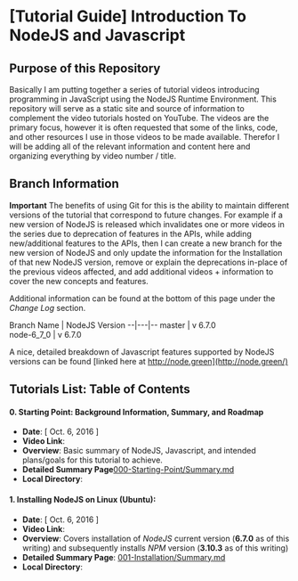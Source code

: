# [Tutorial Guide] Introduction To NodeJS and Javascript

## Purpose of this Repository

Basically I am putting together a series of tutorial videos introducing programming in JavaScript using the NodeJS Runtime Environment. This repository will serve as a static site and source of information to complement the video tutorials hosted on YouTube. The videos are the primary focus, however it is often requested that some of the links, code, and other resources I use in those videos to be made available. Therefor I will be adding all of the relevant information and content here and organizing everything by video number / title.

## Branch Information
**Important** The benefits of using Git for this is the ability to maintain different versions of the tutorial that correspond to future changes. For example if a new version of NodeJS is released which invalidates one or more videos in the series due to deprecation of features in the APIs, while adding new/additional features to the APIs, then I can create a new branch for the new version of NodeJS and only update the information for the Installation of that new NodeJS version, remove or explain the deprecations in-place of the previous videos affected, and add additional videos + information to cover the new concepts and features.

Additional information can be found at the bottom of this page under the *Change Log* section.

Branch Name | NodeJS Version
--|---|--
master  | v 6.7.0  
node-6_7_0  | v 6.7.0  

A nice, detailed breakdown of Javascript features supported by NodeJS versions can be found [linked here at http://node.green](http://node.green/)

## Tutorials List: Table of Contents

#### 0. Starting Point: Background Information, Summary, and Roadmap
- **Date**: [ Oct. 6, 2016 ]
- **Video Link**:
- **Overview**: Basic summary of NodeJS, Javascript, and intended plans/goals for this tutorial to achieve.
- **Detailed Summary Page**[000-Starting-Point/Summary.md](./000-Starting-Point/Summary.md)
- **Local Directory**:

#### 1. Installing NodeJS on Linux (Ubuntu):
- **Date**: [ Oct. 6, 2016 ]
- **Video Link**:
- **Overview**: Covers installation of *NodeJS* current version (**6.7.0** as of this writing) and subsequently installs *NPM* version (**3.10.3** as of this writing)
- **Detailed Summary Page**: [001-Installation/Summary.md](./001-Installation/Summary.md)
- **Local Directory**:
